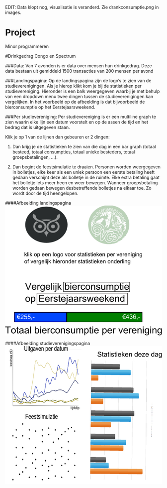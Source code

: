 EDIT: Data klopt nog, visualisatie is veranderd. Zie drankconsumptie.png in images.

# Project
Minor programmeren

#Drinkgedrag Congo en Spectrum

###Data:
Van 7 avonden is er data over mensen hun drinkgedrag. Deze data bestaan uit gemiddeld 1500 transacties van 200 mensen per avond


###Landingspagina:
Op de landingspagina zijn de logo’s te zien van de studieverenigingen. Als je hierop klikt kom je bij de statistieken per studievereniging. Hieronder is een balk weergegeven waarbij je met behulp van een dropdown menu twee dingen tussen de studieverenigingen kan vergelijken. In het voorbeeld op de afbeelding is dat bijvoorbeeld de bierconsumptie op het Eerstejaarsweekend.

###Per studievereniging:
Per studievereniging is er een multiline graph te zien waarin elke lijn een datum voorstelt en op de assen de tijd en het bedrag dat is uitgegeven staan.

Klik je op 1 van de lijnen dan gebeuren er 2 dingen:

1.	Dan krijg je de statistieken te zien van die dag in een bar graph (totaal besteed, totaal consumpties, totaal unieke besteders, totaal groepsbetalingen, ...).

2.	Dan begint de feestsimulatie te draaien. Personen worden weergegeven in bolletjes, elke keer als een uniek persoon een eerste betaling heeft gedaan verschijnt deze als bolletje in de ruimte. Elke extra betaling gaat het bolletje iets meer heen en weer bewegen. Wanneer groepsbetaling worden gedaan bewegen desbetreffende bolletjes na elkaar toe. Zo wordt door de tijd heengelopen. 

####Afbeelding landingspagina 
![alt text](https://github.com/stanleykelder/Project/blob/master/progplan1.png "Landingspagina")

####Afbeelding studieverenigingspagina
![alt text](https://github.com/stanleykelder/Project/blob/master/progplan2.png "Pagina studievereniging")
